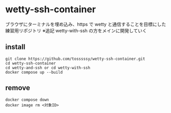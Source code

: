 # wetty-ssh-container

ブラウザにターミナルを埋め込み、https で wetty と通信することを目標にした練習用リポジトリ
※追記
wetty-with-ssh の方をメインに開発していく

## install

```
git clone https://github.com/tosssssy/wetty-ssh-container.git
cd wetty-ssh-container
cd wetty-and-ssh or cd wetty-with-ssh
docker compose up --build
```

## remove

```
docker compose down
docker image rm <対象ID>
```

